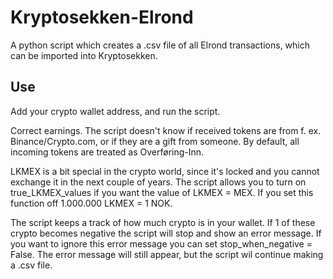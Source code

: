 # Kryptosekken-Elrond
A python script which creates a .csv file of all Elrond transactions, which can be imported into Kryptosekken.

## Use
Add your crypto wallet address, and run the script.

Correct earnings. The script doesn't know if received tokens are from f. ex. Binance/Crypto.com, or if they are a gift from someone. By default, all incoming tokens are treated as Overføring-Inn.

LKMEX is a bit special in the crypto world, since it's locked and you cannot exchange it in the next couple of years. The script allows you to turn on true_LKMEX_values if you want the value of LKMEX = MEX. If you set this function off 1.000.000 LKMEX = 1 NOK.

The script keeps a track of how much crypto is in your wallet. If 1 of these crypto becomes negative the script will stop and show an error message. If you want to ignore this error message you can set stop_when_negative = False. The error message will still appear, but the script wil continue making a .csv file.
